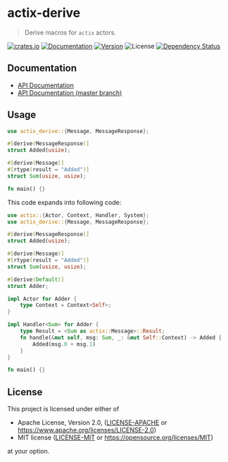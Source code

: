 # actix-derive

> Derive macros for `actix` actors.

[![crates.io](https://img.shields.io/crates/v/actix-derive?label=latest)](https://crates.io/crates/actix-derive)
[![Documentation](https://docs.rs/actix-derive/badge.svg?version=0.6.0)](https://docs.rs/actix-derive/0.6.0)
[![Version](https://img.shields.io/badge/rustc-1.46+-ab6000.svg)](https://blog.rust-lang.org/2019/12/19/Rust-1.46.0.html)
![License](https://img.shields.io/crates/l/actix-derive.svg)
[![Dependency Status](https://deps.rs/crate/actix/0.6.0/status.svg)](https://deps.rs/crate/actix/0.6.0)

## Documentation

- [API Documentation](https://docs.rs/actix-derive)
- [API Documentation (master branch)](https://actix.rs/actix/actix_derive)

## Usage

```rust
use actix_derive::{Message, MessageResponse};

#[derive(MessageResponse)]
struct Added(usize);

#[derive(Message)]
#[rtype(result = "Added")]
struct Sum(usize, usize);

fn main() {}
```

This code expands into following code:

```rust
use actix::{Actor, Context, Handler, System};
use actix_derive::{Message, MessageResponse};

#[derive(MessageResponse)]
struct Added(usize);

#[derive(Message)]
#[rtype(result = "Added")]
struct Sum(usize, usize);

#[derive(Default)]
struct Adder;

impl Actor for Adder {
    type Context = Context<Self>;
}

impl Handler<Sum> for Adder {
    type Result = <Sum as actix::Message>::Result;
    fn handle(&mut self, msg: Sum, _: &mut Self::Context) -> Added {
        Added(msg.0 + msg.1)
    }
}

fn main() {}
```

## License

This project is licensed under either of

- Apache License, Version 2.0, ([LICENSE-APACHE](LICENSE-APACHE) or
  https://www.apache.org/licenses/LICENSE-2.0)
- MIT license ([LICENSE-MIT](LICENSE-MIT) or
  https://opensource.org/licenses/MIT)

at your option.
